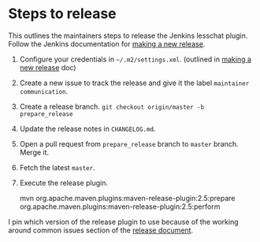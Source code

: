 # Steps to release

This outlines the maintainers steps to release the Jenkins lesschat plugin.  Follow
the Jenkins documentation for [making a new release][plugin-release].

1. Configure your credentials in `~/.m2/settings.xml`. (outlined in [making a
   new release][plugin-release] doc)
1. Create a new issue to track the release and give it the label
   `maintainer communication`.
1. Create a release branch. `git checkout origin/master -b prepare_release`
1. Update the release notes in `CHANGELOG.md`.
1. Open a pull request from `prepare_release` branch to `master` branch.  Merge
   it.
1. Fetch the latest `master`.
1. Execute the release plugin.

    mvn org.apache.maven.plugins:maven-release-plugin:2.5:prepare org.apache.maven.plugins:maven-release-plugin:2.5:perform

I pin which version of the release plugin to use because of the working around
common issues section of the [release document][plugin-release].


[plugin-release]: https://wiki.jenkins-ci.org/display/JENKINS/Hosting+Plugins
